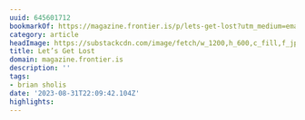 ```yaml
---
uuid: 645601712
bookmarkOf: https://magazine.frontier.is/p/lets-get-lost?utm_medium=email
category: article
headImage: https://substackcdn.com/image/fetch/w_1200,h_600,c_fill,f_jpg,q_auto:good,fl_progressive:steep,g_auto/https%3A%2F%2Fsubstack-post-media.s3.amazonaws.com%2Fpublic%2Fimages%2F60fab642-2f81-4f88-8f37-bb0d79990211_1456x1048.gif
title: Let’s Get Lost
domain: magazine.frontier.is
description: ''
tags:
- brian sholis
date: '2023-08-31T22:09:42.104Z'
highlights:
---
```



